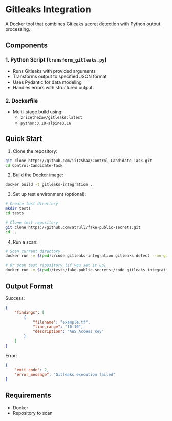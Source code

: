 # Gitleaks Integration

A Docker tool that combines Gitleaks secret detection with Python output processing.

## Components

### 1. Python Script (`transform_gitleaks.py`)
- Runs Gitleaks with provided arguments
- Transforms output to specified JSON format
- Uses Pydantic for data modeling
- Handles errors with structured output

### 2. Dockerfile
- Multi-stage build using:
  - `zricethezav/gitleaks:latest`
  - `python:3.10-alpine3.16`

## Quick Start

1. Clone the repository:
```bash
git clone https://github.com/iiTzShaa/Control-Candidate-Task.git
cd Control-Candidate-Task
```

2. Build the Docker image:
```bash
docker build -t gitleaks-integration .
```

3. Set up test environment (optional):
```bash
# Create test directory
mkdir tests
cd tests

# Clone test repository
git clone https://github.com/atrull/fake-public-secrets.git
cd ..
```

4. Run a scan:
```bash
# Scan current directory
docker run -v $(pwd):/code gitleaks-integration gitleaks detect --no-git --report-path /code/output.json /code/

# Or scan test repository (if you set it up)
docker run -v $(pwd)/tests/fake-public-secrets:/code gitleaks-integration gitleaks detect --no-git --report-path /code/output.json /code/
```
## Output Format

Success:
```json
{
    "findings": [
        {
            "filename": "example.tf",
            "line_range": "10-10",
            "description": "AWS Access Key"
        }
    ]
}
```

Error:
```json
{
    "exit_code": 2,
    "error_message": "Gitleaks execution failed"
}
```



## Requirements
- Docker
- Repository to scan
